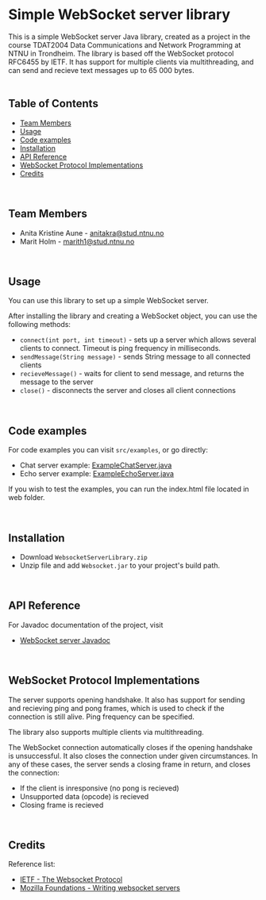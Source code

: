 # Simple WebSocket server library
This is a simple WebSocket server Java library, created as a project in the course TDAT2004 Data Communications and Network Programming at NTNU in Trondheim. 
The library is based off the WebSocket protocol RFC6455 by IETF. It has support for multiple clients via multithreading, and can send and recieve text messages up to 65 000 bytes.
<br>
<br>
## Table of Contents
* [Team Members](#team-members)
* [Usage](#usage)
* [Code examples](#code)
* [Installation](#installation)
* [API Reference](#api)
* [WebSocket Protocol Implementations](#protocol)
* [Credits](#credits)
<br>

## <a name="team-members"></a>Team Members
* Anita Kristine Aune -  <anitakra@stud.ntnu.no>
* Marit Holm - <marith1@stud.ntnu.no>
<br>

## <a name="usage"></a>Usage
You can use this library to set up a simple WebSocket server. 

After installing the library and creating a WebSocket object, you can use the following methods: 
* `connect(int port, int timeout)` - sets up a server which allows several clients to connect. Timeout is ping frequency in milliseconds.
* `sendMessage(String message)` - sends String message to all connected clients
* `recieveMessage()` - waits for client to send message, and returns the message to the server
* `close()` - disconnects the server and closes all client connections
<br>

## <a name="code"></a>Code examples
For code examples you can visit `src/examples`, or go directly:
* Chat server example:  <a href="https://github.com/marith/Websocket/tree/master/src/example/ExampleChatServer.java">ExampleChatServer.java</a>
* Echo server example:  <a href="https://github.com/marith/Websocket/tree/master/src/example/ExampleEchoServer.java">ExampleEchoServer.java</a>


If you wish to test the examples, you can run the index.html file located in web folder.

<br>

## <a name="intallation"></a>Installation
* Download `WebsocketServerLibrary.zip`
* Unzip file and add `Websocket.jar` to your project's build path.

<br>

## <a name="api"></a>API Reference
For Javadoc documentation of the project, visit
* <a href=https://marith.github.io/SimpleWebSocketServer>WebSocket server Javadoc</a>
<br>

## <a name="protocol"></a>WebSocket Protocol Implementations
The server supports opening handshake.
It also has support for sending and recieving ping and pong frames, which is used to check if the connection is still alive. Ping frequency can be specified.

The library also supports multiple clients via multithreading. 

The WebSocket connection automatically closes if the opening handshake is unsuccessful.
It also closes the connection under given circumstances. In any of these cases, the server sends a closing frame in return, and closes the connection:
  - If the client is inresponsive (no pong is recieved)
  - Unsupported data (opcode) is recieved
  - Closing frame is recieved
 
<br>


## <a name="credits"></a>Credits
Reference list: 
* <a href=https://tools.ietf.org/html/rfc6455>IETF - The Websocket Protocol</a>
* <a href=https://developer.mozilla.org/en-US/docs/Web/API/WebSockets_API/Writing_WebSocket_servers>Mozilla Foundations - Writing websocket servers</a>
<br>





